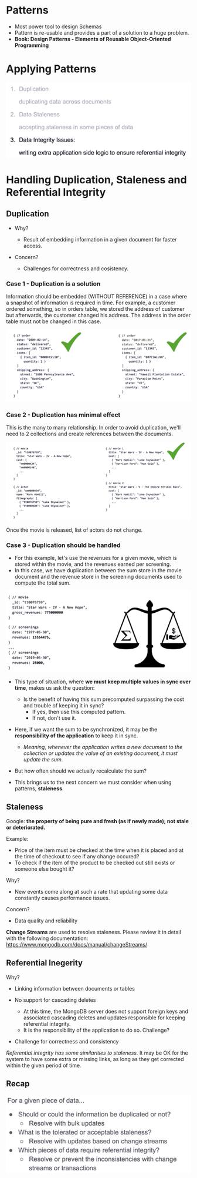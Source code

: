 # Patterns

- Most power tool to design Schemas
- Pattern is re-usable and provides a part of a solution to a huge problem.
- **Book: Design Patterns - Elements of Reusable Object-Oriented Programming**

# Applying Patterns

![image](./images/apply--patterns.png)

# Handling Duplication, Staleness and Referential Integrity

## Duplication

- Why?

  - Result of embedding information in a given document for faster access.

- Concern?
  - Challenges for correctness and cosistency.

### Case 1 - Duplication is a solution

Information should be embedded (WITHOUT REFERENCE) in a case where a snapshot of information is required in time.
For example, a customer ordered something, so in orders table, we stored the address of customer but afterwards, the customer changed his address. The address in the order table must not be changed in this case.

![image](./images/duplication-is-solution.png)

### Case 2 - Duplication has minimal effect

This is the many to many relationship.
In order to avoid duplication, we'll need to 2 collections and create references between the documents.

![image](./images/duplication-minimal-effect.png)

Once the movie is released, list of actors do not change.

### Case 3 - Duplication should be handled

- For this example, let's use the revenues for a given movie, which is stored within the movie, and the revenues earned per screening.
- In this case, we have duplication between the sum store in the movie document and the revenue store in the screening documents used to compute the total sum.

![image](./images/duplication-should-be-handled.png)

- This type of situation, where **we must keep multiple values in sync over time**, makes us ask the question:
  - Is the benefit of having this sum precomputed surpassing the cost and trouble of keeping it in sync?
    - If yes, then use this computed pattern.
    - If not, don't use it.
- Here, if we want the sum to be synchronized, it may be the **responsibility of the application** to keep it in sync.

  - _Meaning, whenever the application writes a new document to the collection or updates the value of an existing document, it must update the sum._

- But how often should we actually recalculate the sum?
- This brings us to the next concern we must consider when using patterns, **staleness**.

## Staleness

Google: **the property of being pure and fresh (as if newly made); not stale or deteriorated.**

Example:

- Price of the item must be checked at the time when it is placed and at the time of checkout to see if any change occured?
- To check if the item of the product to be checked out still exists or someone else bought it?

Why?

- New events come along at such a rate that updating some data constantly causes performance issues.

Concern?

- Data quality and reliability

**Change Streams** are used to resolve staleness. Please review it in detail with the following documentation:
https://www.mongodb.com/docs/manual/changeStreams/

## Referential Inegerity

Why?

- Linking information between documents or tables
- No support for cascading deletes

  - At this time, the MongoDB server does not support foreign keys and associated cascading deletes and updates responsible for keeping referential integrity.
  - It is the responsibility of the application to do so.
    Challenge?

- Challenge for correctness and consistency

_Referential integrity has some similarities to staleness._
It may be OK for the system to have some extra or missing links, as long as they get corrected within the given period of time.

## Recap

![image](./images/RECAP-duplicate-staleness-referntial.png)
